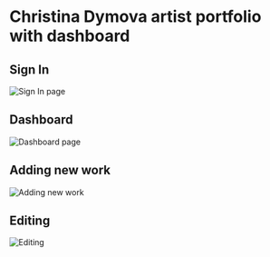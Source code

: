 # Christina Dymova artist portfolio with dashboard

## Sign In

![Sign In page](https://github.com/dymovalex/social-media-dashboard/raw/master/readme/SignIn.png)

## Dashboard

![Dashboard page](https://github.com/dymovalex/social-media-dashboard/raw/master/readme/Dashboard.png)

## Adding new work

![Adding new work](https://github.com/dymovalex/social-media-dashboard/raw/master/readme/AddNewImage.png)

## Editing

![Editing](https://github.com/dymovalex/social-media-dashboard/raw/master/readme/EditImage.png)